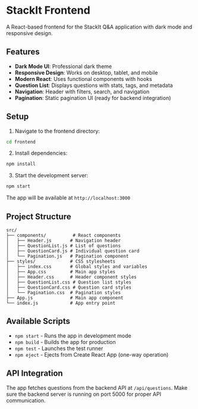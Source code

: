# StackIt Frontend

A React-based frontend for the StackIt Q&A application with dark mode and responsive design.

## Features

- **Dark Mode UI**: Professional dark theme
- **Responsive Design**: Works on desktop, tablet, and mobile
- **Modern React**: Uses functional components with hooks
- **Question List**: Displays questions with stats, tags, and metadata
- **Navigation**: Header with filters, search, and navigation
- **Pagination**: Static pagination UI (ready for backend integration)

## Setup

1. Navigate to the frontend directory:
```bash
cd frontend
```

2. Install dependencies:
```bash
npm install
```

3. Start the development server:
```bash
npm start
```

The app will be available at `http://localhost:3000`

## Project Structure

```
src/
├── components/          # React components
│   ├── Header.js       # Navigation header
│   ├── QuestionList.js # List of questions
│   ├── QuestionCard.js # Individual question card
│   └── Pagination.js   # Pagination component
├── styles/             # CSS stylesheets
│   ├── index.css       # Global styles and variables
│   ├── App.css         # Main app styles
│   ├── Header.css      # Header component styles
│   ├── QuestionList.css # Question list styles
│   ├── QuestionCard.css # Question card styles
│   └── Pagination.css  # Pagination styles
├── App.js              # Main app component
└── index.js            # App entry point
```

## Available Scripts

- `npm start` - Runs the app in development mode
- `npm build` - Builds the app for production
- `npm test` - Launches the test runner
- `npm eject` - Ejects from Create React App (one-way operation)

## API Integration

The app fetches questions from the backend API at `/api/questions`. Make sure the backend server is running on port 5000 for proper API communication.
